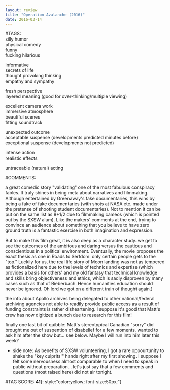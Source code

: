 ```yaml
---  
layout: review  
title: "Operation Avalanche (2016)"  
date: 2016-03-14  
---  
```

  
#TAGS:  
silly humor  
physical comedy  
funny  
fucking hilarious  
  
informative  
secrets of life  
thought provoking thinking  
empathy and sympathy  
  
fresh perspective  
layered meaning (good for over-thinking/multiple viewing)  
  
excellent camera work  
immersive atmosphere  
beautiful scenes  
fitting soundtrack  
  
unexpected outcome  
acceptable suspense (developments predicted minutes before)  
exceptional suspense (developments not predicted)  
  
intense action  
realistic effects  
  
untraceable (natural) acting  
  
#COMMENTS:  
  
a great comedic story "validating" one of the most fabulous conspiracy fables. It truly shines in being meta about narratives and filmmaking. Although entertained by Greenaway's fake documentaries, this wins by being a fake of fake documentaries (with shots at NASA etc. made under the pretense of shooting student documentaries). Not to mention it can be put on the same list as 8+1/2 due to filmmaking cameos (which is pointed out by the SXSW alum). Like the makers' comments at the end, trying to convince an audience about something that you believe to have zero ground truth is a fantastic exercise in both imagination and expression.  
  
But to make this film great, it is also deep as a character study. we get to see the outcomes of the ambitous and daring versus the cautious and conscientious in a political environment. Eventually, the movie proposes the exact thesis as one in Roads to Serfdom: only certain people gets to the "top." Luckily for us, the real life story of Moon landing was not as tempered as fictionalized here due to the levels of technics and expertise (which provides a basis for others' and my old fantasy that technical knowledge and skills bring objectiveness and ethics, which is sadly disproven by many cases such as that of Bieberbach. Hence humanities education should never be ignored. Oh lord we got on a different train of thought again.)  
  
the info about Apollo archives being delegated to other national/federal archiving agencies not able to readily provide public access as a result of funding constraints is rather disheartening. I suppose it's good that Matt's crew has now digitized a bunch due to research for this film!  
  
finally one last bit of quibble: Matt's stereotypical Canadian "sorry" did brought me out of suspention of disabelief for a few moments. wanted to ask him after the show but... see below. Maybe I will run into him later this week?  
  
* side note: As benefits of SXSW volunteering, I got a rare oppourtunity to shake the "key culprits'" hands right after my first showing. I suppose I felt some nervousness almost comparable to when I need to speak in public without preparation... let's just say that a few comments and questions (most raised here) did not air tonight.  
  
  
  
  
  
#TAG SCORE: **41**{: style:"color:yellow; font-size:50px;"}  
